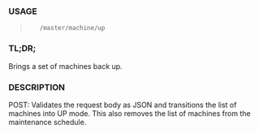 <!--- This is an automatically generated file. DO NOT EDIT! --->
### USAGE ###
>        /master/machine/up

### TL;DR; ###
Brings a set of machines back up.

### DESCRIPTION ###
POST: Validates the request body as JSON and transitions
  the list of machines into UP mode.  This also removes
  the list of machines from the maintenance schedule.